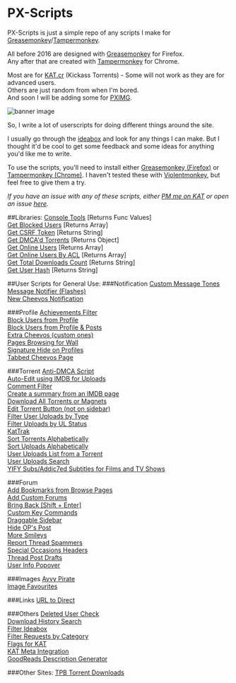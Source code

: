 # PX-Scripts
PX-Scripts is just a simple repo of any scripts I make for [Greasemonkey](https://addons.mozilla.org/en-US/firefox/addon/greasemonkey/)/[Tampermonkey](https://chrome.google.com/webstore/detail/tampermonkey/dhdgffkkebhmkfjojejmpbldmpobfkfo).

All before 2016 are designed with [Greasemonkey](https://addons.mozilla.org/en-US/firefox/addon/greasemonkey/) for Firefox.  
Any after that are created with [Tampermonkey](https://chrome.google.com/webstore/detail/tampermonkey/dhdgffkkebhmkfjojejmpbldmpobfkfo) for Chrome.

Most are for [KAT.cr](https://kat.cr/) (Kickass Torrents) - Some will not work as they are for advanced users.  
Others are just random from when I'm bored.  
And soon I will be adding some for [PXIMG](https://pximg.xyz/).  

![banner image](https://yuq.me/users/31/364/sTIVLOSXF1.png)

So, I write a lot of userscripts for doing different things around the site.

I usually go through the [ideabox](https://kat.cr/ideabox/) and look for any things I can make. But I thought it'd be cool to get some feedback and some ideas for anything you'd like me to write.

To use the scripts, you'll need to install either [Greasemonkey (Firefox)](https://addons.mozilla.org/en-US/firefox/addon/greasemonkey/) or [Tampermonkey (Chrome)](https://chrome.google.com/webstore/detail/tampermonkey/dhdgffkkebhmkfjojejmpbldmpobfkfo). I haven't tested these with [Violentmonkey](https://addons.opera.com/en/extensions/details/violent-monkey), but feel free to give them a try.

*If you have an issue with any of these scripts, either [PM me on KAT](https://kat.cr/messenger/create/PXgamer/) or open an issue [here](https://github.com/PXgamer/PX-Scripts/issues).*

##Libraries:
[Console Tools](https://greasyfork.org/en/scripts/19894) [Returns Func Values]  
[Get Blocked Users](https://greasyfork.org/en/scripts/19498) [Returns Array]  
[Get CSRF Token](https://greasyfork.org/en/scripts/19500) [Returns String]  
[Get DMCA'd Torrents](https://greasyfork.org/en/scripts/19538) [Returns Object]  
[Get Online Users](https://greasyfork.org/en/scripts/19524) [Returns Array]  
[Get Online Users By ACL](https://greasyfork.org/en/scripts/19628) [Returns Array]  
[Get Total Downloads Count](https://greasyfork.org/en/scripts/19536) [Returns String]  
[Get User Hash](https://greasyfork.org/en/scripts/19550) [Returns String]  

##User Scripts for General Use:
###Notification
[Custom Message Tones](https://greasyfork.org/en/scripts/19625)  
[Message Notifier (Flashes)](https://greasyfork.org/en/scripts/10956)  
[New Cheevos Notification](https://greasyfork.org/en/scripts/19634)  

###Profile 
[Achievements Filter](https://greasyfork.org/en/scripts/19462)  
[Block Users from Profile](https://greasyfork.org/en/scripts/19464)  
[Block Users from Profile & Posts](https://greasyfork.org/en/scripts/19516)  
[Extra Cheevos (custom ones)](https://greasyfork.org/en/scripts/19535)  
[Pages Browsing for Wall](https://greasyfork.org/en/scripts/19595)  
[Signature Hide on Profiles](https://greasyfork.org/en/scripts/19547)  
[Tabbed Cheevos Page](https://greasyfork.org/en/scripts/19585)  

###Torrent 
[Anti-DMCA Script](https://greasyfork.org/en/scripts/7718)  
[Auto-Edit using IMDB for Uploads](https://greasyfork.org/en/scripts/9856)  
[Comment Filter](https://greasyfork.org/en/scripts/19742)  
[Create a summary from an IMDB page](https://greasyfork.org/en/scripts/10202)  
[Download All Torrents or Magnets](https://greasyfork.org/en/scripts/19787)  
[Edit Torrent Button (not on sidebar)](https://greasyfork.org/en/scripts/19530)  
[Filter User Uploads by Type](https://greasyfork.org/en/scripts/19577)  
[Filter Uploads by UL Status](https://greasyfork.org/en/scripts/19715)  
[KatTrak](https://greasyfork.org/en/scripts/19828)  
[Sort Torrents Alphabetically](https://greasyfork.org/en/scripts/9772)  
[Sort Uploads Alphabetically](https://greasyfork.org/en/scripts/19572)  
[User Uploads List from a Torrent](https://greasyfork.org/en/scripts/9848)  
[User Uploads Search](https://greasyfork.org/en/scripts/19527)  
[YIFY Subs/Addic7ed Subtitles for Films and TV Shows](https://greasyfork.org/en/scripts/9751)  

###Forum  
[Add Bookmarks from Browse Pages](https://greasyfork.org/en/scripts/19587)  
[Add Custom Forums](https://greasyfork.org/en/scripts/18892)  
[Bring Back \[Shift + Enter\]](https://greasyfork.org/en/scripts/19978)  
[Custom Key Commands](https://greasyfork.org/en/scripts/19568)  
[Draggable Sidebar](https://greasyfork.org/en/scripts/9966)  
[Hide OP's Post](https://greasyfork.org/en/scripts/19630)  
[More Smileys](https://greasyfork.org/en/scripts/9821)  
[Report Thread Spammers](https://greasyfork.org/en/scripts/19607)  
[Special Occasions Headers](https://greasyfork.org/en/scripts/9808)  
[Thread Post Drafts](https://greasyfork.org/en/scripts/19751)  
[User Info Popover](https://greasyfork.org/en/scripts/19647)  

###Images
[Avvy Pirate](https://greasyfork.org/en/scripts/19983)  
[Image Favourites](https://greasyfork.org/en/scripts/19816)  

###Links
[URL to Direct](https://greasyfork.org/en/scripts/20167)  

###Others
[Deleted User Check](https://greasyfork.org/en/scripts/19437)  
[Download History Search](https://greasyfork.org/en/scripts/19521)  
[Filter Ideabox](https://greasyfork.org/en/scripts/19995)  
[Filter Requests by Category](https://greasyfork.org/en/scripts/19758)  
[Flags for KAT](https://greasyfork.org/en/scripts/9884)  
[KAT Meta Integration](https://greasyfork.org/en/scripts/20122)  
[GoodReads Description Generator](https://greasyfork.org/en/scripts/9875)  

###Other Sites:
[TPB Torrent Downloads](https://greasyfork.org/en/scripts/19591)  
